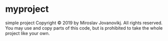 # myproject
simple project
Copyright © 2019 by Miroslav Jovanovikj. All rights reserved.
You may use and copy parts of this code, 
but is prohibited to take the whole project like your own.
